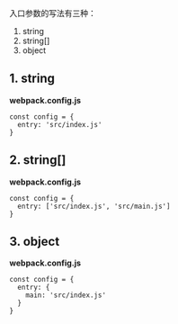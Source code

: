 入口参数的写法有三种：

1. string
2. string[]
3. object

## 1. string

**webpack.config.js**

```
const config = {
  entry: 'src/index.js'
}
```

## 2. string[]

**webpack.config.js**

```
const config = {
  entry: ['src/index.js', 'src/main.js']
}
```

## 3. object

**webpack.config.js**

```
const config = {
  entry: {
    main: 'src/index.js'
  }
}
```
